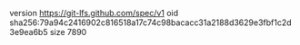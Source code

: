 version https://git-lfs.github.com/spec/v1
oid sha256:79a94c2416902c816518a17c74c98bacacc31a2188d3629e3fbf1c2d3e9ea6b5
size 7890
